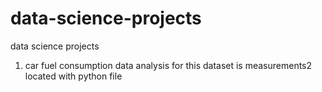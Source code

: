 # data-science-projects
data science projects
1) car fuel consumption data analysis
   for this dataset is measurements2 located with python file
